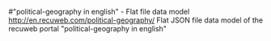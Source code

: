 #"political-geography in english" - Flat file data model
http://en.recuweb.com/political-geography/
Flat JSON file data model of the recuweb portal "political-geography in english"
